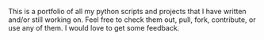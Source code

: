 This is a portfolio of all my python scripts and projects that I have written and/or still working on.
Feel free to check them out, pull, fork, contribute, or use any of them. I would love to get some feedback.
